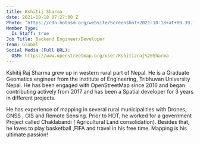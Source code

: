 ```yaml
---
title: Kshitij Sharma
date: 2021-10-18 07:27:00 Z
Photo: "https://cdn.hotosm.org/website/Screenshot+2021-10-18+at+09.39.14-7bac6f.png"
Member Type:
  Is Staff: true
Job Title: Backend Engineer/Developer
Team: Global
Social Media (Full URL):
  OSM: https://www.openstreetmap.org/user/Kshitizraj%20Sharma
---
```


Kshitij Raj Sharma grew up in western rural part of Nepal. He is a Graduate Geomatics engineer from the Institute of Engineering, Tribhuvan University Nepal. He has been engaged with OpenStreetMap since 2016 and began contributing actively from 2017 and  has been a Spatial developer for 3 years in different projects. 

He has experience of mapping in several rural municipalities with Drones, GNSS , GIS and Remote Sensing.  Prior to  HOT, he worked for a government Project called Chaklabandi ( Agricultural Land consolidation). Besides that, he loves to play basketball ,FIFA and travel in his free time. Mapping is his ultimate passion!